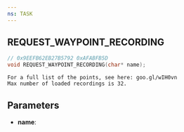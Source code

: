 ```yaml
---
ns: TASK
---
```

## REQUEST_WAYPOINT_RECORDING

```c
// 0x9EEFB62EB27B5792 0xAFABFB5D
void REQUEST_WAYPOINT_RECORDING(char* name);
```

```
For a full list of the points, see here: goo.gl/wIH0vn
Max number of loaded recordings is 32.
```

## Parameters
* **name**: 

